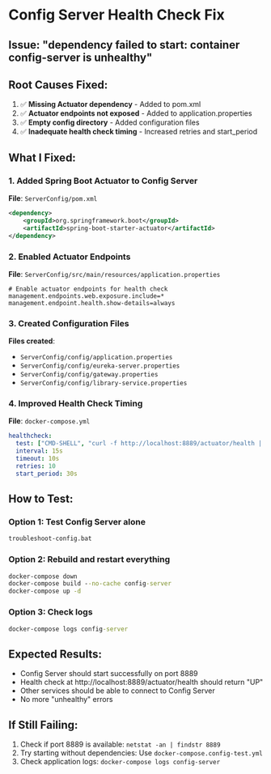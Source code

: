 # Config Server Health Check Fix

## Issue: "dependency failed to start: container config-server is unhealthy"

## Root Causes Fixed:
1. ✅ **Missing Actuator dependency** - Added to pom.xml
2. ✅ **Actuator endpoints not exposed** - Added to application.properties  
3. ✅ **Empty config directory** - Added configuration files
4. ✅ **Inadequate health check timing** - Increased retries and start_period

## What I Fixed:

### 1. Added Spring Boot Actuator to Config Server
**File**: `ServerConfig/pom.xml`
```xml
<dependency>
    <groupId>org.springframework.boot</groupId>
    <artifactId>spring-boot-starter-actuator</artifactId>
</dependency>
```

### 2. Enabled Actuator Endpoints
**File**: `ServerConfig/src/main/resources/application.properties`
```properties
# Enable actuator endpoints for health check
management.endpoints.web.exposure.include=*
management.endpoint.health.show-details=always
```

### 3. Created Configuration Files
**Files created**:
- `ServerConfig/config/application.properties`
- `ServerConfig/config/eureka-server.properties`
- `ServerConfig/config/gateway.properties`
- `ServerConfig/config/library-service.properties`

### 4. Improved Health Check Timing
**File**: `docker-compose.yml`
```yaml
healthcheck:
  test: ["CMD-SHELL", "curl -f http://localhost:8889/actuator/health || exit 1"]
  interval: 15s
  timeout: 10s
  retries: 10
  start_period: 30s
```

## How to Test:

### Option 1: Test Config Server alone
```cmd
troubleshoot-config.bat
```

### Option 2: Rebuild and restart everything
```cmd
docker-compose down
docker-compose build --no-cache config-server
docker-compose up -d
```

### Option 3: Check logs
```cmd
docker-compose logs config-server
```

## Expected Results:
- Config Server should start successfully on port 8889
- Health check at http://localhost:8889/actuator/health should return "UP"
- Other services should be able to connect to Config Server
- No more "unhealthy" errors

## If Still Failing:
1. Check if port 8889 is available: `netstat -an | findstr 8889`
2. Try starting without dependencies: Use `docker-compose.config-test.yml`
3. Check application logs: `docker-compose logs config-server`
